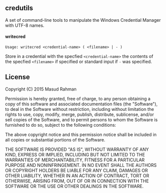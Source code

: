 ## credutils

A set of command-line tools to manipulate the Windows Credential Manager with
UTF-8 names.

#### writecred

    Usage: writecred <credential-name> ( <filename> | - )

Store in a credential with the specfied `<credential-name>` the contents of the
specfied `<filename>` if specified or standard input if `-` was specified.

## License

Copyright (C) 2015 Masud Rahman

Permission is hereby granted, free of charge, to any person obtaining a copy of
this software and associated documentation files (the "Software"), to deal in
the Software without restriction, including without limitation the rights to
use, copy, modify, merge, publish, distribute, sublicense, and/or sell copies
of the Software, and to permit persons to whom the Software is furnished to do
so, subject to the following conditions:

The above copyright notice and this permission notice shall be included in all
copies or substantial portions of the Software.

THE SOFTWARE IS PROVIDED "AS IS", WITHOUT WARRANTY OF ANY KIND, EXPRESS OR
IMPLIED, INCLUDING BUT NOT LIMITED TO THE WARRANTIES OF MERCHANTABILITY,
FITNESS FOR A PARTICULAR PURPOSE AND NONINFRINGEMENT. IN NO EVENT SHALL THE
AUTHORS OR COPYRIGHT HOLDERS BE LIABLE FOR ANY CLAIM, DAMAGES OR OTHER
LIABILITY, WHETHER IN AN ACTION OF CONTRACT, TORT OR OTHERWISE, ARISING FROM,
OUT OF OR IN CONNECTION WITH THE SOFTWARE OR THE USE OR OTHER DEALINGS IN THE
SOFTWARE.

